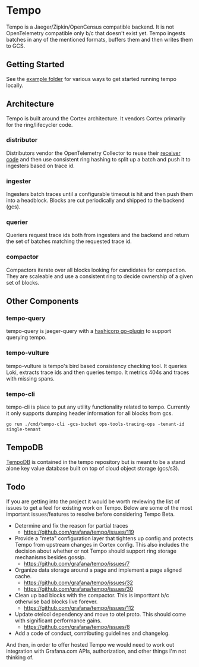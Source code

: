 # Tempo

Tempo is a Jaeger/Zipkin/OpenCensus compatible backend.  It is not OpenTelemetry compatible only b/c that doesn't exist yet.  Tempo ingests batches in any of the mentioned formats, buffers them and then writes them to GCS.

## Getting Started

See the [example folder](./example) for various ways to get started running tempo locally.

## Architecture

Tempo is built around the Cortex architecture.  It vendors Cortex primarily for the ring/lifecycler code. 

### distributor

Distributors vendor the OpenTelemetry Collector to reuse their [receiver code](https://github.com/grafana/tempo/tree/master/pkg/distributor/receiver) and then use consistent ring hashing to split up a batch and push it to ingesters based on trace id.

### ingester

Ingesters batch traces until a configurable timeout is hit and then push them into a headblock.  Blocks are cut periodically and shipped to the backend (gcs).

### querier

Queriers request trace ids both from ingesters and the backend and return the set of batches matching the requested trace id.

### compactor

Compactors iterate over all blocks looking for candidates for compaction.  They are scaleable and use a consistent ring to decide ownership of a given set of blocks.

## Other Components

### tempo-query
tempo-query is jaeger-query with a [hashicorp go-plugin](https://github.com/jaegertracing/jaeger/tree/master/plugin/storage/grpc) to support querying tempo.

### tempo-vulture
tempo-vulture is tempo's bird based consistency checking tool.  It queries Loki, extracts trace ids and then queries tempo.  It metrics 404s and traces with missing spans.

### tempo-cli
tempo-cli is place to put any utility functionality related to tempo.  Currently it only supports dumping header information for all blocks from gcs.
```
go run ./cmd/tempo-cli -gcs-bucket ops-tools-tracing-ops -tenant-id single-tenant
```

## TempoDB

[TempoDB](https://github.com/grafana/tempo/tree/master/tempodb) is contained in the tempo repository but is meant to be a stand alone key value database built on top of cloud object storage (gcs/s3).

## Todo

If you are getting into the project it would be worth reviewing the list of issues to get a feel for existing work on Tempo.  Below are some of the most important issues/features to resolve before considering Tempo Beta.

- Determine and fix the reason for partial traces
  - https://github.com/grafana/tempo/issues/119
- Provide a "meta" configuration layer that tightens up config and protects Tempo from upstream changes in Cortex config.  This also includes the decision about whether or not Tempo should support ring storage mechanisms besides gossip.
  - https://github.com/grafana/tempo/issues/7
- Organize data storage around a page and implement a page aligned cache.
  - https://github.com/grafana/tempo/issues/32
  - https://github.com/grafana/tempo/issues/30
- Clean up bad blocks with the compactor.  This is importtant b/c otherwise bad blocks live forever.
   - https://github.com/grafana/tempo/issues/112
- Update otelcol dependency and move to otel proto.  This should come with significant performance gains.
  - https://github.com/grafana/tempo/issues/8
- Add a code of conduct, contributing guidelines and changelog.

And then, in order to offer hosted Tempo we would need to work out integration with Grafana.com APIs, authorization, and other things I'm not thinking of.